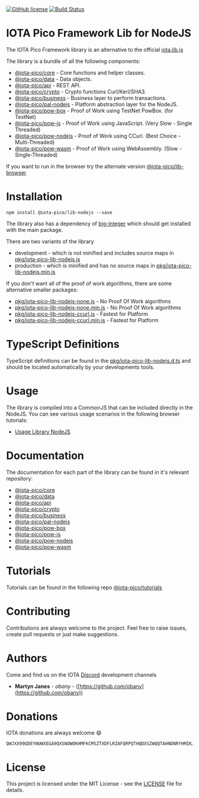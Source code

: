 [![GitHub license](https://img.shields.io/badge/license-MIT-blue.svg)](https://raw.githubusercontent.com/iota-pico/iota-pico-lib-nodejs/master/LICENSE) [![Build Status](https://travis-ci.org/iota-pico/iota-pico-lib-nodejs.svg?branch=master)](https://travis-ci.org/iota-pico/iota-pico-lib-nodejs) 


# IOTA Pico Framework Lib for NodeJS

The IOTA Pico Framework library is an alternative to the official [iota.lib.js](https://github.com/iotaledger/iota.lib.js)

The library is a bundle of all the following components:
* [@iota-pico/core](https://github.com/iota-pico/iota-pico-core) - Core functions and helper classes.
* [@iota-pico/data](https://github.com/iota-pico/iota-pico-data) - Data objects.
* [@iota-pico/api](https://github.com/iota-pico/iota-pico-api) - REST API.
* [@iota-pico/crypto](https://github.com/iota-pico/iota-pico-crypto) - Crypto functions Curl/Kerl/SHA3.
* [@iota-pico/business](https://github.com/iota-pico/iota-pico-business) - Business layer to perform transactions.
* [@iota-pico/pal-nodejs](https://github.com/iota-pico/iota-pico-pal-nodejs) - Platform abstraction layer for the NodeJS.
* [@iota-pico/pow-box](https://github.com/iota-pico/iota-pico-pow-box) - Proof of Work using TestNet PowBox. (for TestNet)
* [@iota-pico/pow-js](https://github.com/iota-pico/iota-pico-pow-js) - Proof of Work using JavaScript. (Very Slow - Single Threaded)
* [@iota-pico/pow-nodejs](https://github.com/iota-pico/iota-pico-pow-nodejs) - Proof of Work using CCurl. (Best Choice - Multi-Threaded)
* [@iota-pico/pow-wasm](https://github.com/iota-pico/iota-pico-pow-wasm) - Proof of Work using WebAssembly. (Slow - Single-Threaded)

If you want to run in the browser try the alternate version [@iota-pico/lib-browser](https://github.com/iota-pico/iota-pico-lib-browser)

# Installation

```shell
npm install @iota-pico/lib-nodejs --save
```

The library also has a dependency of [big-integer](https://www.npmjs.com/package/big-integer) which should get installed with the main package.

There are two variants of the library

* development - which is not minified and includes source maps in [pkg/iota-pico-lib-nodejs.js](./pkg/iota-pico-lib-nodejs.js)
* production - which is minified and has no  source maps in [pkg/iota-pico-lib-nodejs.min.js](./pkg/iota-pico-lib-nodejs.min.js)

If you don't want all of the proof of work algorithms, there are some alternative smaller packages:

* [pkg/iota-pico-lib-nodejs-none.js](./pkg/iota-pico-lib-nodejs-none.js) - No Proof Of Work algorithms
* [pkg/iota-pico-lib-nodejs-none.min.js](./pkg/iota-pico-lib-nodejs-none.min.js) - No Proof Of Work algorithms
* [pkg/iota-pico-lib-nodejs-ccurl.js](./pkg/iota-pico-lib-nodejs-ccurl.js) - Fastest for Platform
* [pkg/iota-pico-lib-nodejs-ccurl.min.js](./pkg/iota-pico-lib-nodejs-ccurl.min.js) - Fastest for Platform

# TypeScript Definitions

TypeScript definitions can be found in the [pkg/iota-pico-lib-nodejs.d.ts](./pkg/iota-pico-lib-nodejs.d.ts) and should be located automatically by your developments tools.

# Usage

The library is compiled into a CommonJS that can be included directly in the NodeJS. You can see various usage scenarios in the following browser tutorials:

* [Usage Library NodeJS](https://github.com/iota-pico/iota-pico-tutorials/blob/master/using-library/nodejs/getNodeInfoNodeJS/README.md)

# Documentation

The documentation for each part of the library can be found in it's relevant repository:

* [@iota-pico/core](https://github.com/iota-pico/iota-pico-core/blob/master/docs/README.md)
* [@iota-pico/data](https://github.com/iota-pico/iota-pico-data/blob/master/docs/README.md)
* [@iota-pico/api](https://github.com/iota-pico/iota-pico-api/blob/master/docs/README.md)
* [@iota-pico/crypto](https://github.com/iota-pico/iota-pico-crypto/blob/master/docs/README.md)
* [@iota-pico/business](https://github.com/iota-pico/iota-pico-business/blob/master/docs/README.md)
* [@iota-pico/pal-nodejs](https://github.com/iota-pico/iota-pico-pal-nodejs/blob/master/docs/README.md)
* [@iota-pico/pow-box](https://github.com/iota-pico/iota-pico-pow-box/blob/master/docs/README.md)
* [@iota-pico/pow-js](https://github.com/iota-pico/iota-pico-pow-js/blob/master/docs/README.md)
* [@iota-pico/pow-nodejs](https://github.com/iota-pico/iota-pico-pow-nodejs/blob/master/docs/README.md)
* [@iota-pico/pow-wasm](https://github.com/iota-pico/iota-pico-pow-wasm/blob/master/docs/README.md)

# Tutorials

Tutorials can be found in the following repo [@iota-pico/tutorials](https://github.com/iota-pico/iota-pico-tutorials)

# Contributing

Contributions are always welcome to the project. Feel free to raise issues, create pull requests or just make suggestions.

# Authors

Come and find us on the IOTA [Discord](https://discordapp.com/invite/fNGZXvh) development channels

* **Martyn Janes** - *obany* - ([https://github.com/obany](https://github.com/obany))

# Donations

IOTA donations are always welcome :smile:
```shell
QWJXX99QDEYWUWXEGA9QXSNOWOKHMFKCMSZTXDFLRZAFQRPQTHQDXSZWQQTAHNDNRYHMIKJYWQLKTFHBWSAOJDHAMB
```

# License

This project is licensed under the MIT License - see the [LICENSE](./LICENSE) file for details.
